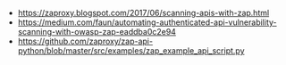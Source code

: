 - https://zaproxy.blogspot.com/2017/06/scanning-apis-with-zap.html
- https://medium.com/faun/automating-authenticated-api-vulnerability-scanning-with-owasp-zap-eaddba0c2e94
- https://github.com/zaproxy/zap-api-python/blob/master/src/examples/zap_example_api_script.py

